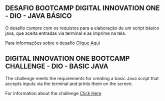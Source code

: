 ## DESAFIO BOOTCAMP DIGITAL INNOVATION ONE  - DIO - JAVA BÁSICO

O desafio cumpre com os requistos para a elaboração de um script básico java, que aceita entradas via terminal e as imprime na tela.
<br>

Para informações sobre o desafio [Clique Aqui](https://github.com/digitalinnovationone/trilha-java-basico/tree/main/desafios/sintaxe)

## DIGITAL INNOVATION ONE BOOTCAMP CHALLENGE - DIO - BASIC JAVA
The challenge meets the requirements for creating a basic Java script that accepts inputs via the terminal and prints them on the screen.
<br>

For information about the challenge [Click Here](https://github.com/digitalinnovationone/trilha-java-basico/tree/main/desafios/sintaxe)
